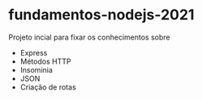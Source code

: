 # fundamentos-nodejs-2021

Projeto incial para fixar os conhecimentos sobre

- Express
- Métodos HTTP
- Insominia
- JSON
- Criação de rotas
